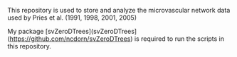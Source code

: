 This repository is used to store and analyze the microvascular network data used by Pries et al. (1991, 1998, 2001, 2005)

My package [svZeroDTrees](svZeroDTrees](https://github.com/ncdorn/svZeroDTrees) is required to run the scripts in this repository.
